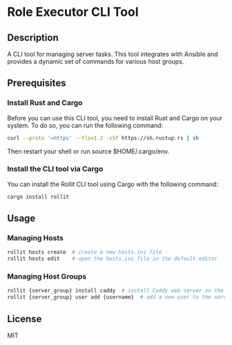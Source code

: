 # Role Executor CLI Tool

## Description

A CLI tool for managing server tasks. This tool integrates with Ansible and provides a dynamic set of commands for various host groups.

## Prerequisites

### Install Rust and Cargo

Before you can use this CLI tool, you need to install Rust and Cargo on your system.
To do so, you can run the following command:

```bash
curl --proto '=https' --tlsv1.2 -sSf https://sh.rustup.rs | sh
```

Then restart your shell or run source $HOME/.cargo/env.

### Install the CLI tool via Cargo

You can install the Rollit CLI tool using Cargo with the following command:

```bash
cargo install rollit
```

## Usage

### Managing Hosts

```bash
rollit hosts create  # create a new hosts.ini file
rollit hosts edit    # open the hosts.ini file in the default editor
```

### Managing Host Groups

```bash
rollit {server_group} install caddy  # install Caddy web server on the selected host group
rollit {server_group} user add {username}  # add a new user to the server
```

## License

MIT
